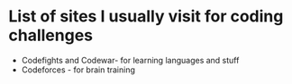 # List of sites I usually visit for coding challenges

* Codefights and Codewar- for learning languages and stuff
* Codeforces - for brain training